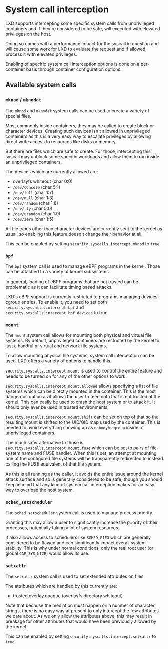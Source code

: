 # System call interception

LXD supports intercepting some specific system calls from unprivileged
containers and if they're considered to be safe, will executed with
elevated privileges on the host.

Doing so comes with a performance impact for the syscall in question and
will cause some work for LXD to evaluate the request and if allowed,
process it with elevated privileges.

Enabling of specific system call interception options is done on a
per-container basis through container configuration options.

## Available system calls

### `mknod` / `mknodat`

The `mknod` and `mknodat` system calls can be used to create a variety of special files.

Most commonly inside containers, they may be called to create block or character devices.
Creating such devices isn't allowed in unprivileged containers as this
is a very easy way to escalate privileges by allowing direct write
access to resources like disks or memory.

But there are files which are safe to create. For those, intercepting
this syscall may unblock some specific workloads and allow them to run
inside an unprivileged containers.

The devices which are currently allowed are:

 - overlayfs whiteout (char 0:0)
 - `/dev/console` (char 5:1)
 - `/dev/full` (char 1:7)
 - `/dev/null` (char 1:3)
 - `/dev/random` (char 1:8)
 - `/dev/tty` (char 5:0)
 - `/dev/urandom` (char 1:9)
 - `/dev/zero` (char 1:5)

All file types other than character devices are currently sent to the
kernel as usual, so enabling this feature doesn't change their behavior
at all.

This can be enabled by setting `security.syscalls.intercept.mknod` to `true`.

### `bpf`

The `bpf` system call is used to manage eBPF programs in the kernel.
Those can be attached to a variety of kernel subsystems.

In general, loading of eBPF programs that are not trusted can be problematic as it
can facilitate timing based attacks.

LXD's eBPF support is currently restricted to programs managing devices
cgroup entries. To enable it, you need to set both
`security.syscalls.intercept.bpf` and
`security.syscalls.intercept.bpf.devices` to true.

### `mount`

The `mount` system call allows for mounting both physical and virtual file systems.
By default, unprivileged containers are restricted by the kernel to just
a handful of virtual and network file systems.

To allow mounting physical file systems, system call interception can be used.
LXD offers a variety of options to handle this.

`security.syscalls.intercept.mount` is used to control the entire
feature and needs to be turned on for any of the other options to work.

`security.syscalls.intercept.mount.allowed` allows specifying a list of
file systems which can be directly mounted in the container. This is the
most dangerous option as it allows the user to feed data that is not trusted at
the kernel. This can easily be used to crash the host system or to
attack it. It should only ever be used in trusted environments.

`security.syscalls.intercept.mount.shift` can be set on top of that so
the resulting mount is shifted to the UID/GID map used by the container.
This is needed to avoid everything showing up as `nobody`/`nogroup` inside
of unprivileged containers.


The much safer alternative to those is
`security.syscalls.intercept.mount.fuse` which can be set to pairs of
file-system name and FUSE handler. When this is set, an attempt at
mounting one of the configured file systems will be transparently
redirected to instead calling the FUSE equivalent of that file system.

As this is all running as the caller, it avoids the entire issue around
the kernel attack surface and so is generally considered to be safe,
though you should keep in mind that any kind of system call interception
makes for an easy way to overload the host system.

### `sched_setscheduler`

The `sched_setscheduler` system call is used to manage process priority.

Granting this may allow a user to significantly increase the priority of
their processes, potentially taking a lot of system resources.

It also allows access to schedulers like `SCHED_FIFO` which are generally
considered to be flawed and can significantly impact overall system
stability. This is why under normal conditions, only the real root user
(or global `CAP_SYS_NICE`) would allow its use.

### `setxattr`

The `setxattr` system call is used to set extended attributes on files.

The attributes which are handled by this currently are:

 - trusted.overlay.opaque (overlayfs directory whiteout)

Note that because the mediation must happen on a number of character
strings, there is no easy way at present to only intercept the few
attributes we care about. As we only allow the attributes above, this
may result in breakage for other attributes that would have been
previously allowed by the kernel.

This can be enabled by setting `security.syscalls.intercept.setxattr` to `true`.
